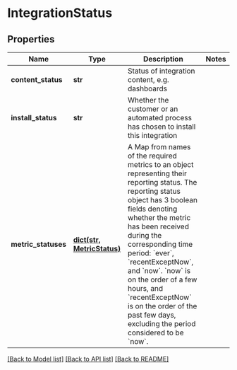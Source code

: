 # IntegrationStatus

## Properties
Name | Type | Description | Notes
------------ | ------------- | ------------- | -------------
**content_status** | **str** | Status of integration content, e.g. dashboards | 
**install_status** | **str** | Whether the customer or an automated process has chosen to install this integration | 
**metric_statuses** | [**dict(str, MetricStatus)**](MetricStatus.md) | A Map from names of the required metrics to an object representing their reporting status.  The reporting status object has 3 boolean fields denoting whether the metric has been received during the corresponding time period: &#x60;ever&#x60;, &#x60;recentExceptNow&#x60;, and &#x60;now&#x60;.  &#x60;now&#x60; is on the order of a few hours, and &#x60;recentExceptNow&#x60; is on the order of the past few days, excluding the period considered to be &#x60;now&#x60;. | 

[[Back to Model list]](../README.md#documentation-for-models) [[Back to API list]](../README.md#documentation-for-api-endpoints) [[Back to README]](../README.md)


